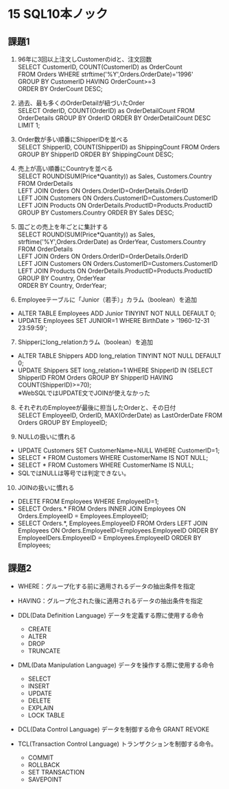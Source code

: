 # 15 SQL10本ノック

## 課題1
1. 96年に3回以上注文しCustomerのidと、注文回数<br>
SELECT CustomerID, COUNT(CustomerID) as OrderCount<br>
 FROM Orders WHERE strftime('%Y',Orders.OrderDate)='1996'<br>
 GROUP BY CustomerID HAVING OrderCount>=3<br>
 ORDER BY OrderCount DESC;


2. 過去、最も多くのOrderDetailが紐づいたOrder<br>
SELECT OrderID, COUNT(OrderID) as OrderDetailCount FROM OrderDetails GROUP BY OrderID ORDER BY OrderDetailCount DESC LIMIT 1;

3. Order数が多い順番にShipperIDを並べる<br>
SELECT ShipperID, COUNT(ShipperID) as ShippingCount FROM Orders GROUP BY ShipperID ORDER BY ShippingCount DESC;

4. 売上が高い順番にCountryを並べる<br>
SELECT ROUND(SUM(Price*Quantity)) as Sales, Customers.Country  
 FROM OrderDetails  
 LEFT JOIN Orders ON Orders.OrderID=OrderDetails.OrderID  
 LEFT JOIN Customers ON Orders.CustomerID=Customers.CustomerID  
 LEFT JOIN Products ON OrderDetails.ProductID=Products.ProductID  
 GROUP BY Customers.Country ORDER BY Sales DESC;  

5. 国ごとの売上を年ごとに集計する<br>
SELECT ROUND(SUM(Price*Quantity)) as Sales, strftime('%Y',Orders.OrderDate) as OrderYear, Customers.Country<br>
 FROM OrderDetails<br>
 LEFT JOIN Orders ON Orders.OrderID=OrderDetails.OrderID<br>
 LEFT JOIN Customers ON Orders.CustomerID=Customers.CustomerID<br>
 LEFT JOIN Products ON OrderDetails.ProductID=Products.ProductID<br>
 GROUP BY Country, OrderYear<br>
 ORDER BY Country, OrderYear;

6. Employeeテーブルに「Junior（若手）」カラム（boolean）を追加
  - ALTER TABLE Employees ADD Junior TINYINT NOT NULL DEFAULT 0;  
  - UPDATE Employees SET JUNIOR=1 WHERE BirthDate > '1960-12-31 23:59:59';


7. Shipperにlong_relationカラム（boolean）を追加
  - ALTER TABLE Shippers ADD long_relation TINYINT NOT NULL DEFAULT 0;
  - UPDATE Shippers SET long_relation=1 WHERE ShipperID IN (SELECT ShipperID FROM Orders GROUP BY ShipperID HAVING COUNT(ShipperID)>=70);<br>
  ※WebSQLではUPDATE文でJOINが使えなかった

8. それぞれのEmployeeが最後に担当したOrderと、その日付<br>
SELECT EmployeeID, OrderID, MAX(OrderDate) as LastOrderDate FROM Orders GROUP BY EmployeeID;

9. NULLの扱いに慣れる
  - UPDATE Customers SET CustomerName=NULL WHERE CustomerID=1;
  - SELECT * FROM Customers WHERE CustomerName IS NOT NULL;
  - SELECT * FROM Customers WHERE CustomerName IS NULL;
  - SQLではNULLは等号では判定できない。

10. JOINの扱いに慣れる
  - DELETE FROM Employees WHERE EmployeeID=1;
  - SELECT Orders.* FROM Orders INNER JOIN Employees ON Orders.EmployeeID = Employees.EmployeeID;
  - SELECT Orders.*, Employees.EmployeeID FROM Orders LEFT JOIN Employees ON Orders.EmployeeID=Employees.EmployeeID ORDER BY EmployeeIDers.EmployeeID = Employees.EmployeeID ORDER BY Employees;


## 課題2

- WHERE：グループ化する前に適用されるデータの抽出条件を指定
- HAVING：グループ化された後に適用されるデータの抽出条件を指定

- DDL(Data Definition Language)
データを定義する際に使用する命令
  - CREATE
  - ALTER
  - DROP
  - TRUNCATE

- DML(Data Manipulation Language)
データを操作する際に使用する命令
  - SELECT
  - INSERT
  - UPDATE
  - DELETE
  - EXPLAIN
  - LOCK TABLE

- DCL(Data Control Language)
データを制御する命令
GRANT
REVOKE

- TCL(Transaction Control Language)
  トランザクションを制御する命令。
  - COMMIT
  - ROLLBACK
  - SET TRANSACTION
  - SAVEPOINT
